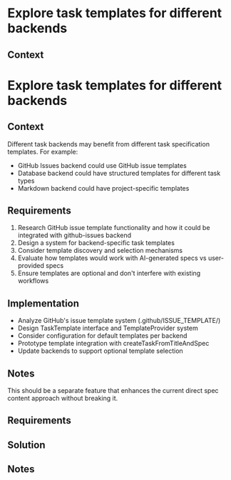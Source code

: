 # Explore task templates for different backends

## Context

# Explore task templates for different backends

## Context

Different task backends may benefit from different task specification templates. For example:

- GitHub Issues backend could use GitHub issue templates
- Database backend could have structured templates for different task types
- Markdown backend could have project-specific templates

## Requirements

1. Research GitHub issue template functionality and how it could be integrated with github-issues backend
2. Design a system for backend-specific task templates
3. Consider template discovery and selection mechanisms
4. Evaluate how templates would work with AI-generated specs vs user-provided specs
5. Ensure templates are optional and don't interfere with existing workflows

## Implementation

- Analyze GitHub's issue template system (.github/ISSUE_TEMPLATE/)
- Design TaskTemplate interface and TemplateProvider system
- Consider configuration for default templates per backend
- Prototype template integration with createTaskFromTitleAndSpec
- Update backends to support optional template selection

## Notes

This should be a separate feature that enhances the current direct spec content approach without breaking it.

## Requirements

## Solution

## Notes
